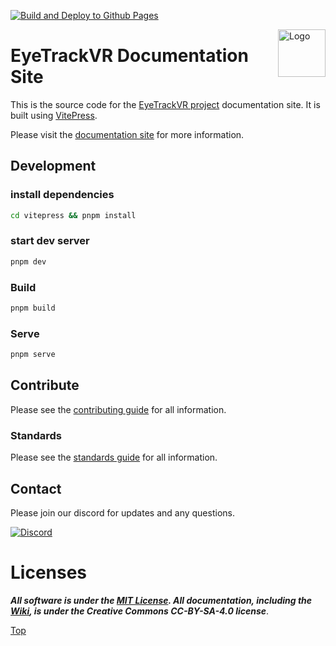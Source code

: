 [![Build and Deploy to Github Pages](https://github.com/EyeTrackVR/EyeTrackVR-Docs/actions/workflows/build_release_vitepress.yml/badge.svg)](https://github.com/EyeTrackVR/EyeTrackVR-Docs/actions/workflows/build_release_vitepress.yml)

<img src="./img/logo.png" alt="Logo" align="right" height="76"/>

# EyeTrackVR Documentation Site

This is the source code for the [EyeTrackVR project](https://github.com/EyeTrackVR) documentation site. It is built using [VitePress](https://vitepress.vuejs.org/).

Please visit the [documentation site](https://docs.eyetrackvr.dev/) for more information.

## Development

### install dependencies

```bash
cd vitepress && pnpm install
```

### start dev server

```bash
pnpm dev
```

### Build

```bash
pnpm build
```

### Serve

```bash
pnpm serve
```

## Contribute

Please see the [contributing guide](./CONTRIBUTING.md) for all information.

### Standards

Please see the [standards guide](./STANDARDS.md) for all information.

## Contact

Please join our discord for updates and any questions.

[![Discord](https://discord.com/api/guilds/946212245187199026/widget.png?style=banner3)](https://discord.gg/kkXYbVykZX)

# Licenses

***All software is under the [MIT License](http://opensource.org/licenses/MIT).
All documentation, including the [Wiki](https://github.com/EyeTrackVR/EyeTrackVR/wiki), is under the Creative Commons CC-BY-SA-4.0 license***.

[Top](#eyetrackvr-documentation-site)
